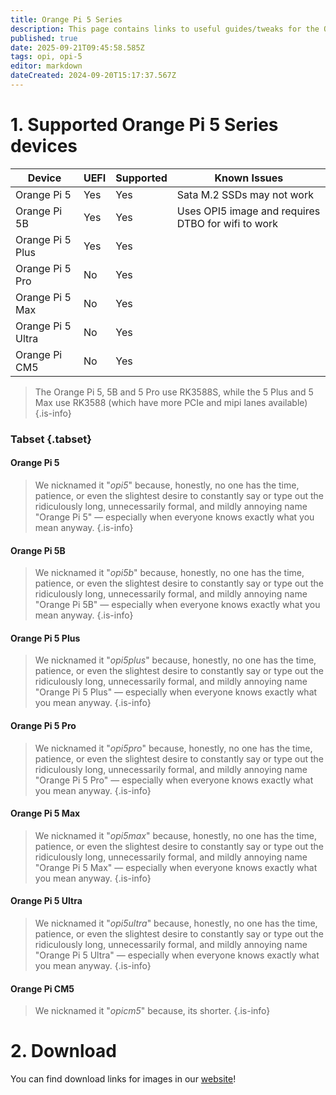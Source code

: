 ```yaml
---
title: Orange Pi 5 Series
description: This page contains links to useful guides/tweaks for the OPI 5 Series devices
published: true
date: 2025-09-21T09:45:58.585Z
tags: opi, opi-5
editor: markdown
dateCreated: 2024-09-20T15:17:37.567Z
---
```


# 1. Supported Orange Pi 5 Series devices

| Device            | UEFI | Supported | Known Issues                                       |
| ----------------- | ---- | --------- | -------------------------------------------------- |
| Orange Pi 5       | Yes  | Yes       | Sata M.2 SSDs may not work         |
| Orange Pi 5B      | Yes  | Yes       | Uses OPI5 image and requires DTBO for wifi to work |
| Orange Pi 5 Plus  | Yes  | Yes       |                                                    |
| Orange Pi 5 Pro   | No   | Yes       |                                                    |
| Orange Pi 5 Max   | No   | Yes       |                                                    |
| Orange Pi 5 Ultra | No   | Yes       |                                                    |
| Orange Pi CM5     | No   | Yes       |                                                    |

> The Orange Pi 5, 5B and 5 Pro use RK3588S, while the 5 Plus and 5 Max use RK3588 (which have more PCIe and mipi lanes available)
> {.is-info}

### Tabset {.tabset}

#### Orange Pi 5

> We nicknamed it "_opi5_" because, honestly, no one has the time, patience, or even the slightest desire to constantly say or type out the ridiculously long, unnecessarily formal, and mildly annoying name "Orange Pi 5" — especially when everyone knows exactly what you mean anyway.
> {.is-info}

#### Orange Pi 5B

> We nicknamed it "_opi5b_" because, honestly, no one has the time, patience, or even the slightest desire to constantly say or type out the ridiculously long, unnecessarily formal, and mildly annoying name "Orange Pi 5B" — especially when everyone knows exactly what you mean anyway.
> {.is-info}

#### Orange Pi 5 Plus

> We nicknamed it "_opi5plus_" because, honestly, no one has the time, patience, or even the slightest desire to constantly say or type out the ridiculously long, unnecessarily formal, and mildly annoying name "Orange Pi 5 Plus" — especially when everyone knows exactly what you mean anyway.
> {.is-info}

#### Orange Pi 5 Pro

> We nicknamed it "_opi5pro_" because, honestly, no one has the time, patience, or even the slightest desire to constantly say or type out the ridiculously long, unnecessarily formal, and mildly annoying name "Orange Pi 5 Pro" — especially when everyone knows exactly what you mean anyway.
> {.is-info}

#### Orange Pi 5 Max

> We nicknamed it "_opi5max_" because, honestly, no one has the time, patience, or even the slightest desire to constantly say or type out the ridiculously long, unnecessarily formal, and mildly annoying name "Orange Pi 5 Max" — especially when everyone knows exactly what you mean anyway.
> {.is-info}

#### Orange Pi 5 Ultra

> We nicknamed it "_opi5ultra_" because, honestly, no one has the time, patience, or even the slightest desire to constantly say or type out the ridiculously long, unnecessarily formal, and mildly annoying name "Orange Pi 5 Ultra" — especially when everyone knows exactly what you mean anyway.
> {.is-info}

#### Orange Pi CM5

> We nicknamed it "_opicm5_" because, its shorter.
> {.is-info}

# 2. Download

You can find download links for images in our [website](https://bredos.org/download.html)!
